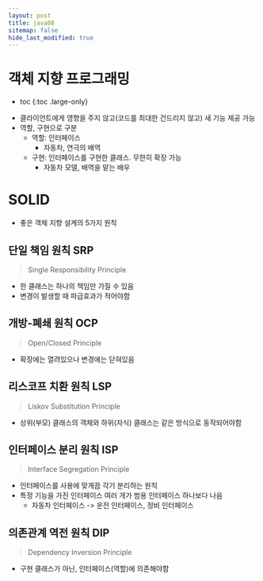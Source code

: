 ```yaml
---
layout: post
title: java08
sitemap: false
hide_last_modified: true
---
```

# 객체 지향 프로그래밍

* toc
{:toc .large-only}

- 클라이언트에게 영향을 주지 않고(코드를 최대한 건드리지 않고) 새 기능 제공 가능
- 역할, 구현으로 구분
  - 역할: 인터페이스
    - 자동차, 연극의 배역
  - 구현: 인터페이스를 구현한 클래스. 무한히 확장 가능
    - 자동차 모델, 배역을 맡는 배우

# SOLID

- 좋은 객체 지향 설계의 5가지 원칙

## 단일 책임 원칙 SRP

> Single Responsibility Principle

- 한 클래스는 하나의 책임만 가질 수 있음
- 변경이 발생할 때 파급효과가 적어야함

## 개방-폐쇄 원칙 OCP

> Open/Closed Principle

- 확장에는 열려있으나 변경에는 닫혀있음

## 리스코프 치환 원칙 LSP

> Liskov Substitution Principle

- 상위(부모) 클래스의 객체와 하위(자식) 클래스는 같은 방식으로 동작되어야함

## 인터페이스 분리 원칙 ISP

> Interface Segregation Principle

- 인터페이스를 사용에 맞게끔 각기 분리하는 원칙
- 특정 기능을 가진 인터페이스 여러 개가 범용 인터페이스 하나보다 나음
  - 자동차 인터페이스 -> 운전 인터페이스, 정비 인터페이스

## 의존관계 역전 원칙 DIP

> Dependency Inversion Principle

- 구현 클래스가 아닌, 인터페이스(역할)에 의존해야함